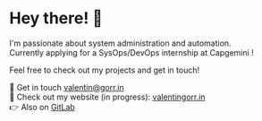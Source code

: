 # Hey there! 👋

I'm passionate about system administration and automation.  
Currently applying for a SysOps/DevOps internship at Capgemini !

Feel free to check out my projects and get in touch!

📨 Get in touch [valentin@gorr.in](mailto:valentin@gorr.in)  
💽 Check out my website (in progress): [valentingorr.in](https://valentin.gorr.in)  
👉 Also on [GitLab](https://gitlab.gorr.in/h33n0k)  
